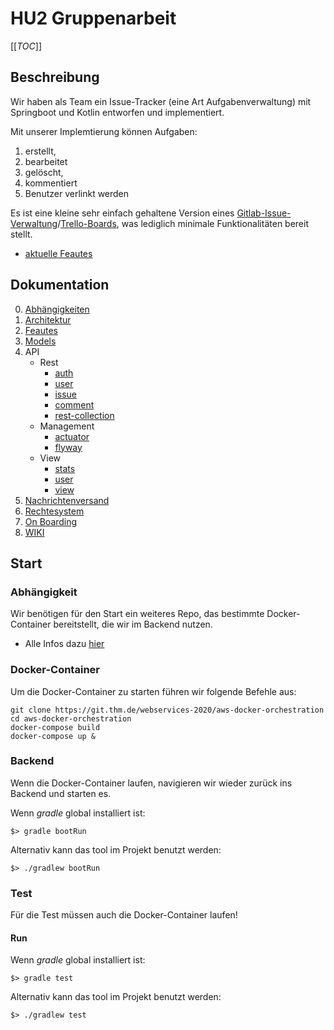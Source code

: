 # HU2 Gruppenarbeit
[[_TOC_]]
## Beschreibung
Wir haben als Team ein Issue-Tracker (eine Art Aufgabenverwaltung) mit Springboot und Kotlin entworfen und implementiert.

Mit unserer Implemtierung können Aufgaben:
1. erstellt,
2. bearbeitet
3. gelöscht,
4. kommentiert
5. Benutzer verlinkt werden 

Es ist eine kleine sehr einfach gehaltene Version eines [Gitlab-Issue-Verwaltung](https://docs.gitlab.com/ee/user/project/issue_board.html)/[Trello-Boards](https://trello.com/de), was lediglich minimale Funktionalitäten bereit stellt.
- [aktuelle Feautes](./../../wikis/2.1-Feature)


## Dokumentation
0. [Abhängigkeiten](./../../wikis/1.1-Abhängigkeiten)
1. [Architektur](./../../wikis/2-Architektur)
2. [Feautes](./../../wikis/2.1-Feature)
3. [Models](./../../wikis/2.2-Models)
4. API
   - Rest
     - [auth](./../../wikis/3-API/1-REST/1-auth)
     - [user](./../../wikis/3-API/1-REST/2-user)
     - [issue](./../../wikis/3-API/1-REST/3-issue)
     - [comment](./../../wikis/3-API/1-REST/4-comment)
     - [rest-collection](./../../wikis/3-API/1-REST/99-rest-api-collection)
   - Management
     - [actuator](./../../wikis/3-API/3-Management/actuator)
     - [flyway](./../../wikis/3-API/3-Management/flyway)
   - View
     - [stats](./../../wikis/3-API/3-VIEW/stats)
     - [user](./../../wikis/3-API/3-VIEW/user)
     - [view](./../../wikis/3-API/3-VIEW/view)
5. [Nachrichtenversand](./../../wikis/4-Nachrichtenversand)
6. [Rechtesystem](./../../wikis/5-Rechtesystem)
7. [On Boarding](./../../wikis/6-On-Boarding)
8. [WIKI](./../../wikis/pages)


## Start

### Abhängigkeit
Wir benötigen für den Start ein weiteres Repo, das bestimmte Docker-Container bereitstellt, die wir im Backend nutzen.
- Alle Infos dazu [hier]()

### Docker-Container
Um die Docker-Container zu starten führen wir folgende Befehle aus:

```
git clone https://git.thm.de/webservices-2020/aws-docker-orchestration
cd aws-docker-orchestration
docker-compose build
docker-compose up & 
```

### Backend
Wenn die Docker-Container laufen, navigieren wir wieder zurück ins Backend und starten es.


Wenn *gradle* global installiert ist:
```
$> gradle bootRun
```

Alternativ kann das tool im Projekt benutzt werden:
```
$> ./gradlew bootRun
```

### Test
Für die Test müssen auch die Docker-Container laufen!

#### Run

Wenn *gradle* global installiert ist:
```
$> gradle test
```

Alternativ kann das tool im Projekt benutzt werden:
```
$> ./gradlew test
```

